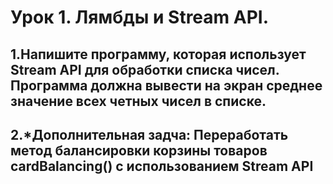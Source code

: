 # Урок 1. Лямбды и Stream API.
## 1.Напишите программу, которая использует Stream API для обработки списка чисел. Программа должна вывести на экран среднее значение всех четных чисел в списке.

## 2.*Дополнительная задча: Переработать метод балансировки корзины товаров cardBalancing() с использованием Stream API
